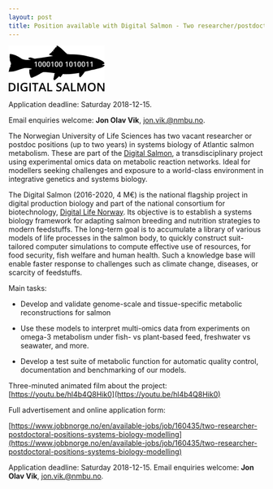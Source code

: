 ```yaml
---
layout: post
title: Position available with Digital Salmon - Two researcher/postdoctoral positions – systems biology modelling (NMBU, Ås, Norway)
---
```


![Digital salmon](/img/news/digisal.png)

Application deadline: Saturday 2018-12-15.

Email enquiries welcome: **Jon Olav Vik**, [jon.vik.@nmbu.no](mailto://jon.vik.@nmbu.no).  

The Norwegian University of Life Sciences has two vacant researcher or postdoc positions (up to two years) in systems biology of Atlantic salmon metabolism. 
These are part of the [Digital Salmon](https://www.nmbu.no/prosjekter/digisal), a transdisciplinary project using experimental omics data on metabolic reaction networks. Ideal for modellers seeking challenges and exposure to a world-class environment in integrative genetics and systems biology.

The Digital Salmon (2016-2020, 4 M€) is the national flagship project in digital production biology and part of the 
national consortium for biotechnology, [Digital Life Norway](https://digitallifenorway.org/gb/). 
Its objective is to establish a systems biology framework for adapting salmon breeding and nutrition strategies to modern feedstuffs. 
The long-term goal is to accumulate a library of various models of life processes in the salmon body, to quickly construct suit-tailored computer simulations to compute effective use of resources, for food security, fish welfare and human health. Such a knowledge base will enable faster response to challenges such as climate change, diseases, or scarcity of feedstuffs.

Main tasks:

* Develop and validate genome-scale and tissue-specific metabolic reconstructions for salmon

* Use these models to interpret multi-omics data from experiments on omega-3 metabolism under fish- vs plant-based feed, freshwater vs seawater, and more.

* Develop a test suite of metabolic function for automatic quality control, documentation and benchmarking of our models.

Three-minuted animated film about the project: [https://youtu.be/hl4b4Q8Hik0](https://youtu.be/hl4b4Q8Hik0)

Full advertisement and online application form:

[https://www.jobbnorge.no/en/available-jobs/job/160435/two-researcher-postdoctoral-positions-systems-biology-modelling](https://www.jobbnorge.no/en/available-jobs/job/160435/two-researcher-postdoctoral-positions-systems-biology-modelling)

Application deadline: Saturday 2018-12-15. Email enquiries welcome: **Jon Olav Vik**, [jon.vik.@nmbu.no](mailto://jon.vik.@nmbu.no).